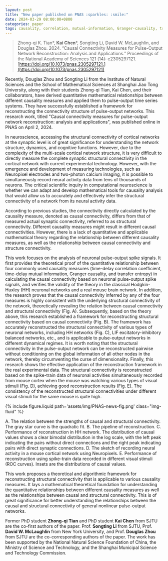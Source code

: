 ```yaml
---
layout: post
title: "New paper published on PNAS :sparkles: :smile:"
date: 2024-03-29 08:00:00+0800
categories: paper
tags: causality, correlation, mutual-information, Granger-causality, transfer-entropy, neural-networks 
---
```


> Zhong-qi K. Tian\*, **Kai Chen**\*, Songting Li, David W. McLaughlin, and Douglas Zhou. 2024. “Causal Connectivity Measures for Pulse-Output Network Reconstruction: Analysis and Applications.” Proceedings of the National Academy of Sciences 121 (14): e2305297121. [https://doi.org/10.1073/pnas.2305297121.](https://doi.org/10.1073/pnas.2305297121)
 
Recently, Douglas Zhou and Songting Li from the Institute of Natural Sciences and the School of Mathematical Sciences at Shanghai Jiao Tong University, along with their students Zhong-qi Tian, Kai Chen, and their collaborators, have derived quantitative mathematical relationships between different causality measures and applied them to pulse-output time series systems. They have successfully established a framework for reconstructing the connectivity structure of pulse-output networks. This research work, titled "Causal connectivity measures for pulse-output network reconstruction: analysis and applications", was published online in PNAS on April 2, 2024.

In neuroscience, accessing the structural connectivity of cortical networks at the synaptic level is of great significance for understanding the network structure, dynamics, and cognitive functions. However, due to the complexity of the multi-scale cortical network structure, it is very difficult to directly measure the complete synaptic structural connectivity in the cortical network with current experimental technology. However, with the emergence and development of measuring technologies, such as Neuropixel electrodes and two-photon calcium imaging, it is possible to simultaneously record neural activity data from tens of thousands of neurons. The critical scientific inquiry in computational neuroscience is whether we can adapt and develop mathematical tools for causality analysis that would allow us to accurately and effectively infer the structural connectivity of a network from its neural activity data.

According to previous studies, the connectivity directly calculated by the causality measure, denoted as causal connectivity, differs from that of measured actual synaptic connectivity, referred to as structural connectivity. Different causality measures might result in different causal connectivities. However, there is a lack of quantitative and applicable mathematical theory regarding the relationship between different causality measures, as well as the relationship between causal connectivity and structure connectivity.

This work focuses on the analysis of neuronal pulse-output spike signals. It first provides the theoretical proof of the quantitative relationship between four commonly used causality measures (time-delay correlation coefficient, time-delay mutual information, Granger causality, and transfer entropy) in calculating the causal connectivity based on neuronal pulse-output spike signals, and verifies the validity of the theory in the classical Hodgkin-Huxley (HH) neuronal networks and a real mouse brain network. In addition, the research proves that the causal connectivity inferred by any of the four measures is highly consistent with the underlying structural connectivity of the network, theoretically revealing the relation between causal connectivity and structural connectivity (Fig. A). Subsequently, based on the theory above, this research established a framework for reconstructing structural connectivity based on causal connectivity (Fig. B). The framework has accurately reconstructed the structural connectivity of various types of neuronal networks, including HH networks (Fig. C), LIF excitatory-inhibitory balanced networks, etc., and is applicable to pulse-output networks in different dynamical regimes. It is worth noting that the structural connectivity in the pulse-output network can be reconstructed pairwise without conditioning on the global information of all other nodes in the network, thereby circumventing the curse of dimensionality. Finally, this research shows the effective application of the reconstruction framework in the real experimental data. The structural connectivity is reconstructed based on the spike-train data of neuronal activities simultaneously recorded from mouse cortex when the mouse was watching various types of visual stimuli (Fig. D), achieving good reconstruction results (Fig. E). The consistency of the reconstructed structural connectivities under different visual stimuli for the same mouse is quite high.

{% include figure.liquid path='assets/img/PNAS-news-fig.png' class="img-fluid" %}

<div class="caption">
A. The relation between the strengths of causal and structural connectivity. The gray star curve is the quadratic fit. B. The pipeline of reconstruction. C. Performance of reconstruction in HH network. The distribution of causal values shows a clear bimodal distribution in the log scale, with the left peak indicating the pairs without direct connections and the right peak indicating pairs with direct synaptic connections. D. The sketch of recording neural activity in a mouse cortical network using Neuropixels. E. Performance of reconstruction using spike-train data recorded in different visual stimuli (ROC curves). Insets are the distributions of causal values.
</div>

This work proposes a theoretical and algorithmic framework for reconstructing structural connectivity that is applicable to various causality measures. It lays a mathematical theoretical foundation for understanding the quantitative relationships between different causality measures as well as the relationships between causal and structural connectivity. This is of great significance for better understanding the relationships between the causal and structural connectivity of general nonlinear pulse-output networks.

Former PhD student **Zhong-qi Tian** and PhD student **Kai Chen** from SJTU are the co-first authors of the paper. Prof. **Songting Li** from SJTU, Prof. **David W. McLaughlin** from New York University, and Prof. **Douglas Zhou** from SJTU are the co-corresponding authors of the paper. The work has been supported by the National Natural Science Foundation of China, the Ministry of Science and Technology, and the Shanghai Municipal Science and Technology Commission.
